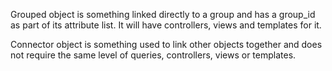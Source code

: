 Grouped object is something linked directly to a group and has a group_id as part of its attribute list. It will have controllers, views and templates for it.

Connector object is something used to link other objects together and does not require the same level of queries, controllers, views or templates.
